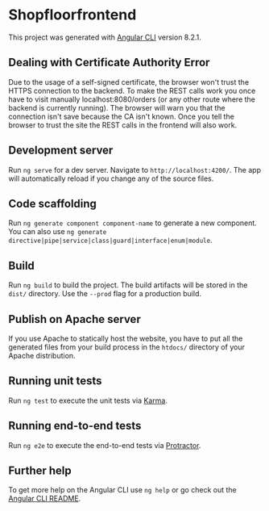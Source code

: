 # Shopfloorfrontend

This project was generated with [Angular CLI](https://github.com/angular/angular-cli) version 8.2.1.

## Dealing with Certificate Authority Error

Due to the usage of a self-signed certificate, the browser won't trust the HTTPS connection to the backend. To make the REST calls work you once have to visit manually localhost:8080/orders (or any other route where the backend is currently running). The browser will warn you that the connection isn't save because the CA isn't known. Once you tell the browser to trust the site the REST calls in the frontend will also work.

## Development server

Run `ng serve` for a dev server. Navigate to `http://localhost:4200/`. The app will automatically reload if you change any of the source files.

## Code scaffolding

Run `ng generate component component-name` to generate a new component. You can also use `ng generate directive|pipe|service|class|guard|interface|enum|module`.

## Build

Run `ng build` to build the project. The build artifacts will be stored in the `dist/` directory. Use the `--prod` flag for a production build.


## Publish on Apache server

If you use Apache to statically host the website, you have to put all the generated files from your build process in the `htdocs/` directory of your Apache distribution.

## Running unit tests

Run `ng test` to execute the unit tests via [Karma](https://karma-runner.github.io).

## Running end-to-end tests

Run `ng e2e` to execute the end-to-end tests via [Protractor](http://www.protractortest.org/).

## Further help

To get more help on the Angular CLI use `ng help` or go check out the [Angular CLI README](https://github.com/angular/angular-cli/blob/master/README.md).